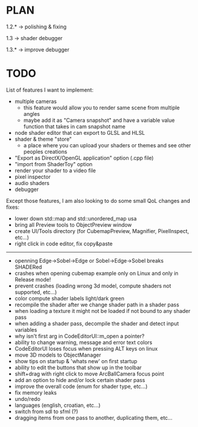 # PLAN
 1.2.*  -> polishing & fixing

 1.3    -> shader debugger

 1.3.*  -> improve debugger
 
# TODO
List of features I want to implement:
 - multiple cameras
   - this feature would allow you to render same scene from multiple angles
   - maybe add it as "Camera snapshot" and have a variable value function that takes in cam snapshot name
 - node shader editor that can export to GLSL and HLSL
 - shader & theme "store"
   - a place where you can upload your shaders or themes and see other peoples creations
 - "Export as DirectX/OpenGL application" option (.cpp file)
 - "import from ShaderToy" option
 - render your shader to a video file
 - pixel inspector
 - audio shaders
 - debugger

Except those features, I am also looking to do some small QoL changes and fixes:
 - lower down std::map and std::unordered_map usa
 - bring all Preview tools to ObjectPreview window
 - create UI/Tools directory (for CubemapPreview, Magnifier, PixelInspect, etc...)
 - right click in code editor, fix copy&paste
---
 - openning Edge->Sobel->Edge or Sobel->Edge->Sobel breaks SHADERed
 - crashes when opening cubemap example only on Linux and only in Release mode!
 - prevent crashes (loading wrong 3d model, compute shaders not supported, etc...)
 - color compute shader labels light/dark green
 - recompile the shader after we change shader path in a shader pass
 - when loading a texture it might not be loaded if not bound to any shader pass
 - when adding a shader pass, decompile the shader and detect input variables
 - why isn't first arg in CodeEditorUI::m_open a pointer?
 - ability to change warning, message and error text colors
 - CodeEditorUI loses focus when pressing ALT keys on linux
 - move 3D models to ObjectManager
 - show tips on startup & 'whats new' on first startup
 - ability to edit the buttons that show up in the toolbar
 - shift+drag with right click to move ArcBallCamera focus point
 - add an option to hide and/or lock certain shader pass
 - improve the overall code (enum for shader type, etc...)
 - fix memory leaks
 - undo/redo
 - languages (english, croatian, etc...)
 - switch from sdl to sfml (?)
 - dragging items from one pass to another, duplicating them, etc...